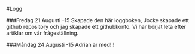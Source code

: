 #Logg 

###Fredag 21 Augusti -15
Skapade den här loggboken, Jocke skapade ett github repository och jag skapade ett githubkonto. Vi har börjat leta efter artiklar om vår frågeställning. 

###Måndag 24 Augusti -15
Adrian är med!!!

